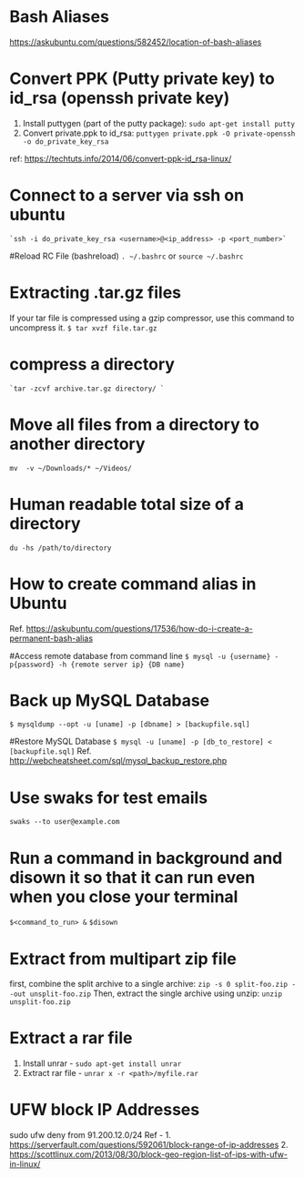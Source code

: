 # Bash Aliases
https://askubuntu.com/questions/582452/location-of-bash-aliases

# Convert PPK (Putty private key) to id_rsa (openssh private key)
1. Install puttygen (part of the putty package):
    `sudo apt-get install putty`
2. Convert private.ppk to id_rsa:
	`puttygen private.ppk -O private-openssh -o do_private_key_rsa`

ref: https://techtuts.info/2014/06/convert-ppk-id_rsa-linux/

# Connect to a server via ssh on ubuntu
	`ssh -i do_private_key_rsa <username>@<ip_address> -p <port_number>`

#Reload RC File (bashreload)
	`. ~/.bashrc` or `source ~/.bashrc`

# Extracting .tar.gz files
If your tar file is compressed using a gzip compressor, use this command to uncompress it.
	`$ tar xvzf file.tar.gz`

# compress a directory
	`tar -zcvf archive.tar.gz directory/ `

# Move all files from a directory to another directory
`mv  -v ~/Downloads/* ~/Videos/`

# Human readable total size of a directory
`du -hs /path/to/directory`

# How to create command alias in Ubuntu
Ref. https://askubuntu.com/questions/17536/how-do-i-create-a-permanent-bash-alias

#Access remote database from command line
`$ mysql -u {username} -p{password} -h {remote server ip} {DB name}`

# Back up MySQL Database
`$ mysqldump --opt -u [uname] -p [dbname] > [backupfile.sql]`

#Restore MySQL Database
`$ mysql -u [uname] -p [db_to_restore] < [backupfile.sql]` Ref. http://webcheatsheet.com/sql/mysql_backup_restore.php

# Use swaks for test emails
`swaks --to user@example.com`

# Run a command in background and disown it so that it can run even when you close your terminal
`$<command_to_run> &`
`$disown`

# Extract from multipart zip file
first, combine the split archive to a single archive: `zip -s 0 split-foo.zip --out unsplit-foo.zip`
Then, extract the single archive using unzip: `unzip unsplit-foo.zip`

# Extract a rar file
1. Install unrar - `sudo apt-get install unrar`
2. Extract rar file - `unrar x -r <path>/myfile.rar`

# UFW block IP Addresses
sudo ufw deny from 91.200.12.0/24
Ref - 
	1. https://serverfault.com/questions/592061/block-range-of-ip-addresses
	2. https://scottlinux.com/2013/08/30/block-geo-region-list-of-ips-with-ufw-in-linux/

